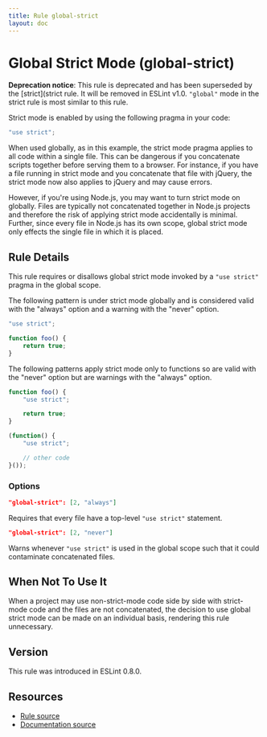 ```yaml
---
title: Rule global-strict
layout: doc
---
```

<!-- Note: No pull requests accepted for this file. See README.md in the root directory for details. -->
# Global Strict Mode (global-strict)

**Deprecation notice**: This rule is deprecated and has been superseded by the [strict](strict rule. It will be removed in ESLint v1.0. `"global"` mode in the strict rule is most similar to this rule.

Strict mode is enabled by using the following pragma in your code:

```js
"use strict";
```

When used globally, as in this example, the strict mode pragma applies to all code within a single file. This can be dangerous if you concatenate scripts together before serving them to a browser. For instance, if you have a file running in strict mode and you concatenate that file with jQuery, the strict mode now also applies to jQuery and may cause errors.

However, if you're using Node.js, you may want to turn strict mode on globally. Files are typically not concatenated together in Node.js projects and therefore the risk of applying strict mode accidentally is minimal. Further, since every file in Node.js has its own scope, global strict mode only effects the single file in which it is placed.

## Rule Details

This rule requires or disallows global strict mode invoked by a `"use strict"` pragma in the global scope.

The following pattern is under strict mode globally and is considered valid with the "always" option and a warning with the "never" option.

```js
"use strict";

function foo() {
    return true;
}
```

The following patterns apply strict mode only to functions so are valid with the "never" option but are warnings with the "always" option.

```js
function foo() {
    "use strict";

    return true;
}

(function() {
    "use strict";

    // other code
}());
```

### Options

```json
"global-strict": [2, "always"]
```

Requires that every file have a top-level `"use strict"` statement.

```json
"global-strict": [2, "never"]
```

Warns whenever `"use strict"` is used in the global scope such that it could contaminate concatenated files.

## When Not To Use It

When a project may use non-strict-mode code side by side with strict-mode code and the files are not concatenated, the decision to use global strict mode can be made on an individual basis, rendering this rule unnecessary.

## Version

This rule was introduced in ESLint 0.8.0.

## Resources

* [Rule source](https://github.com/eslint/eslint/tree/master/lib/rules/global-strict.js)
* [Documentation source](https://github.com/eslint/eslint/tree/master/docs/rules/global-strict.md)

